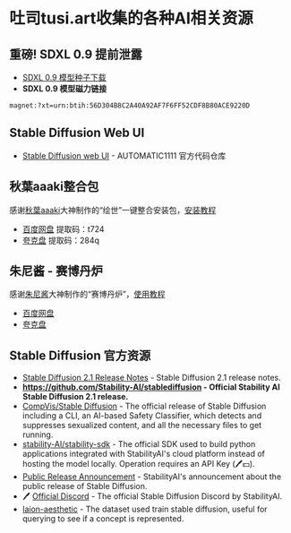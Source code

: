 # 吐司tusi.art收集的各种AI相关资源

## 重磅! SDXL 0.9 提前泄露
* [SDXL 0.9 模型种子下载](https://download.tusiassets.com/SDXL09.torrent)
* **SDXL 0.9 模型磁力链接**
```
magnet:?xt=urn:btih:56D304B8C2A40A92AF7F6FF52CDF8B80ACE9220D
```

## Stable Diffusion Web UI
* [Stable Diffusion web UI](https://github.com/AUTOMATIC1111/stable-diffusion-webui) - AUTOMATIC1111 官方代码仓库

## 秋葉aaaki整合包
感谢[秋葉aaaki](https://space.bilibili.com/12566101)大神制作的“绘世”一键整合安装包，[安装教程](https://www.bilibili.com/video/BV1iM4y1y7oA/)
* [百度网盘](https://pan.baidu.com/s/1MnyQH_gWgVdxU1S_Hjc5JQ) 提取码：t724
* [夸克盘](https://pan.quark.cn/s/3a32257a7323) 提取码：284q

## 朱尼酱 - 赛博丹炉
感谢[朱尼酱](https://space.bilibili.com/87370875)大神制作的“赛博丹炉”，[使用教程](https://www.bilibili.com/video/BV1GP411U7fK/)
* [百度网盘](https://pan.baidu.com/s/1xIyS_V_6RFe1B20TPIpefA?pwd=xiao)
* [夸克盘](https://pan.quark.cn/s/7160111f893a)

## Stable Diffusion 官方资源
* [Stable Diffusion 2.1 Release Notes](https://stability.ai/blog/stablediffusion2-1-release7-dec-2022) - Stable Diffusion 2.1 release notes.
* **https://github.com/Stability-AI/stablediffusion - Official Stability AI Stable Diffusion 2.1 release.**
* [CompVis/Stable Diffusion](https://github.com/CompVis/stable-diffusion) - The official release of Stable Diffusion including a CLI, an AI-based Safety Classifier, which detects and suppresses sexualized content, and all the necessary files to get running.
* [stability-AI/stability-sdk](https://github.com/stability-AI/stability-sdk) - The official SDK used to build python applications integrated with StabilityAI's cloud platform instead of hosting the model locally. Operation requires an API Key (🖊️💵).
* [Public Release Announcement](https://stability.ai/blog/stable-diffusion-public-release) - StabilityAI's announcement about the public release of Stable Diffusion.
* 🖊️ [Official Discord](https://discord.gg/stablediffusion) - The official Stable Diffusion Discord by StabilityAI.
* [laion-aesthetic](https://laion-aesthetic.datasette.io/laion-aesthetic-6pls/images) - The dataset used train stable diffusion, useful for querying to see if a concept is represented.
